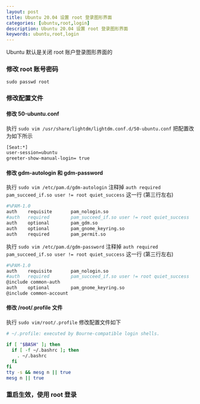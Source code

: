 ```yaml
---
layout: post
title: Ubuntu 20.04 设置 root 登录图形界面
categories: [ubuntu,root,login]
description: Ubuntu 20.04 设置 root 登录图形界面
keywords: ubuntu,root,login
---
```


Ubuntu 默认是关闭 root 账户登录图形界面的

### 修改 root 账号密码
`sudo passwd root`

### 修改配置文件
#### 修改 50-ubuntu.conf
执行 `sudo vim /usr/share/lightdm/lightdm.conf.d/50-ubuntu.conf` 把配置改为如下所示
``` sh
[Seat:*]
user-session=ubuntu
greeter-show-manual-login= true
```
#### 修改 gdm-autologin 和 gdm-password
执行 `sudo vim /etc/pam.d/gdm-autologin` 注释掉 `auth required pam_succeed_if.so user != root quiet_success` 这一行 (第三行左右)
``` sh
#%PAM-1.0
auth    requisite       pam_nologin.so
#auth   required        pam_succeed_if.so user != root quiet_success
auth    optional        pam_gdm.so
auth    optional        pam_gnome_keyring.so
auth    required        pam_permit.so
```
执行 `sudo vim /etc/pam.d/gdm-password` 注释掉 `auth required pam_succeed_if.so user != root quiet_success` 这一行 (第三行左右)
``` sh
#%PAM-1.0
auth    requisite       pam_nologin.so
#auth   required        pam_succeed_if.so user != root quiet_success
@include common-auth
auth    optional        pam_gnome_keyring.so
@include common-account
```
#### 修改 /root/.profile 文件
执行 `sudo vim/root/.profile` 修改配置文件如下
``` sh
# ~/.profile: executed by Bourne-compatible login shells.

if [ "$BASH" ]; then
  if [ -f ~/.bashrc ]; then
    . ~/.bashrc
  fi
fi
tty -s && mesg n || true
mesg n || true
```

### 重启生效，使用 root 登录